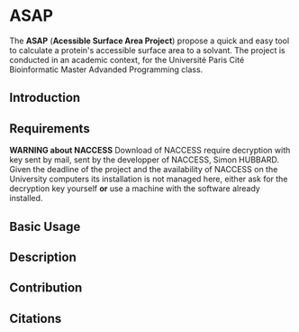 # ASAP

The **ASAP** (**Acessible Surface Area Project**) propose a quick and easy tool to calculate a protein's accessible surface area to a solvant. The project is conducted in an academic context, for the Université Paris Cité Bioinformatic Master Advanded Programming class.

## Introduction

## Requirements

**WARNING about NACCESS**
Download of NACCESS require decryption with key sent by mail, sent by the developper of NACCESS, Simon HUBBARD. Given the deadline of the project and the availability of NACCESS on the University computers its installation is not managed here, either ask for the decryption key yourself **or** use a machine with the software already installed.

## Basic Usage

## Description

## Contribution

## Citations

